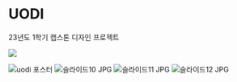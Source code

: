 # UODI
23년도 1학기 캡스톤 디자인 프로젝트

<a href="https://chivalrous-saffron-326.notion.site/프로젝트 소개서-c86b61305b3145f0afe385f9d6e726bd?pvs=4"><img src="https://img.shields.io/badge/READ ME-E6E6E6?style=for-the-badge&logo=notion&logoColor=black" /></a>

![uodi 포스터](https://github.com/seoseuo/UODI/assets/90320005/74620d7e-327f-4376-9167-c8dd6c40bc70)
![슬라이드10 JPG](https://github.com/seoseuo/UODI/assets/90320005/0f5b8e71-c6af-4b98-8da7-19ade7d21b6b)
![슬라이드11 JPG](https://github.com/seoseuo/UODI/assets/90320005/71f1520b-4982-4be1-84f4-0c51d781c2e1)
![슬라이드12 JPG](https://github.com/seoseuo/UODI/assets/90320005/11f41f24-5308-492e-a659-30469bfade1a)
